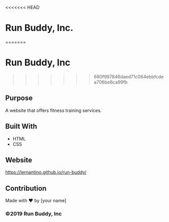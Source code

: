 <<<<<<< HEAD
# Run Buddy, Inc.
=======
#  Run Buddy, Inc
>>>>>>> 680f997846daed71c064ebbfcdea706be6ca99fb

## Purpose
A website that offers fitness training services. 

## Built With
* HTML
* CSS

## Website
https://lernantino.github.io/run-buddy/

## Contribution
Made with ❤️ by [your name]

### ©️2019 Run Buddy, Inc 
